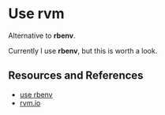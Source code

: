 # Use rvm

Alternative to **rbenv**.

Currently I use **rbenv**, but this is worth a look.

## Resources and References

- [use rbenv](use_rbenv.md)
- [rvm.io](https://rvm.io/)
